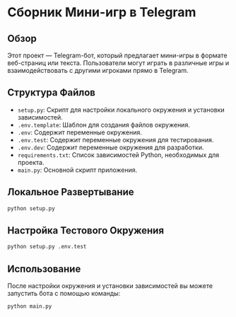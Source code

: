 # Сборник Мини-игр в Telegram

## Обзор
Этот проект — Telegram-бот, который предлагает мини-игры в формате веб-страниц или текста. Пользователи могут играть в различные игры и взаимодействовать с другими игроками прямо в Telegram.

## Структура Файлов
- `setup.py`: Скрипт для настройки локального окружения и установки зависимостей.
- `.env.template`: Шаблон для создания файлов окружения.
- `.env`: Содержит переменные окружения.
- `.env.test`: Содержит переменные окружения для тестирования.
- `.env.dev`: Содержит переменные окружения для разработки.
- `requirements.txt`: Список зависимостей Python, необходимых для проекта.
- `main.py`: Основной скрипт приложения.

## Локальное Развертывание
```bash
python setup.py
```

## Настройка Тестового Окружения
```bash
python setup.py .env.test
```

## Использование
После настройки окружения и установки зависимостей вы можете запустить бота с помощью команды:
```bash
python main.py
```